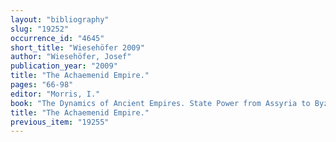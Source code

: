 ```yaml
---
layout: "bibliography"
slug: "19252"
occurrence_id: "4645"
short_title: "Wiesehöfer 2009"
author: "Wiesehöfer, Josef"
publication_year: "2009"
title: "The Achaemenid Empire."
pages: "66-98"
editor: "Morris, I."
book: "The Dynamics of Ancient Empires. State Power from Assyria to Byzantium (Oxford, New York)"
title: "The Achaemenid Empire."
previous_item: "19255"
---
```

